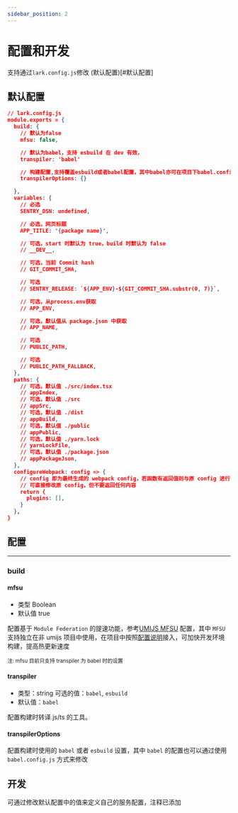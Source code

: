 ```yaml
---
sidebar_position: 2
---
```


# 配置和开发

支持通过`lark.config.js`修改 (默认配置)[#默认配置]

## 默认配置

```json
// lark.config.js
module.exports = {
  build: {
    // 默认为false
    mfsu: false,

    // 默认为babel，支持 esbuild 在 dev 有效，
    transpiler: 'babel'

    // 构建配置,支持覆盖esbuild或者babel配置，其中babel亦可在项目下babel.config.js内添加
    transpilerOptions: {}

  },
  variables: {
    // 必选
    SENTRY_DSN: undefined,

    // 必选，网页标题
    APP_TITLE: '{package name}',

    // 可选，start 时默认为 true，build 时默认为 false
    // __DEV__,

    // 可选，当前 Commit hash
    // GIT_COMMIT_SHA,

    // 可选
    // SENTRY_RELEASE: `${APP_ENV}-${GIT_COMMIT_SHA.substr(0, 7)}`,

    // 可选，从process.env获取
    // APP_ENV,

    // 可选，默认值从 package.json 中获取
    // APP_NAME,

    // 可选
    // PUBLIC_PATH,

    // 可选
    // PUBLIC_PATH_FALLBACK,
  },
  paths: {
    // 可选，默认值 ./src/index.tsx
    // appIndex,
    // 可选，默认值 ./src
    // appSrc,
    // 可选，默认值 ./dist
    // appBuild,
    // 可选，默认值 ./public
    // appPublic,
    // 可选，默认值 ./yarn.lock
    // yarnLockFile,
    // 可选，默认值 ./package.json
    // appPackageJson,
  },
  configureWebpack: config => {
    // config 即为最终生成的 webpack config，若函数有返回值则与原 config 进行 webpack-merge
    // 可直接修改原 config，但不要返回任何内容
    return {
      plugins: [],
    }
  },
}

```

## 配置
-----

### build

#### mfsu

- 类型 Boolean
- 默认值 true

配置基于 `Module Federation` 的提速功能，参考[UMIJS MFSU](https://umijs.org/docs/api/config#mfsu) 配置，其中 `MFSU` 支持独立在非 umijs 项目中使用，在项目中按照[配置说明](https://umijs.org/blog/mfsu-independent-usage#%E7%8B%AC%E7%AB%8B%E4%BD%BF%E7%94%A8-mfsu)接入，可加快开发环境构建，提高热更新速度

<small>注: mfsu 目前只支持 transpiler 为 babel 时的设置</small>

#### transpiler

- 类型：string 可选的值：`babel`, `esbuild`
- 默认值：`babel`

配置构建时转译 js/ts 的工具。

#### transpilerOptions

配置构建时使用的 `babel` 或者 `esbuild` 设置，其中 `babel` 的配置也可以通过使用 `babel.config.js` 方式来修改

## 开发

可通过修改默认配置中的值来定义自己的服务配置，注释已添加